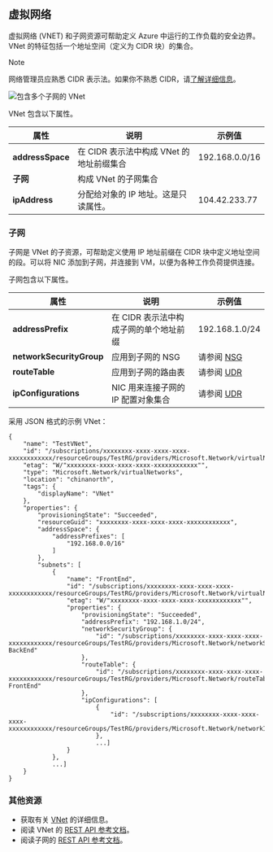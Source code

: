 ## 虚拟网络
虚拟网络 (VNET) 和子网资源可帮助定义 Azure 中运行的工作负载的安全边界。VNet 的特征包括一个地址空间（定义为 CIDR 块）的集合。

>[!NOTE]
>网络管理员应熟悉 CIDR 表示法。如果你不熟悉 CIDR，请[了解详细信息](http://whatismyipaddress.com/cidr)。

![包含多个子网的 VNet](./media/resource-groups-networking/Figure4.png)

VNet 包含以下属性。

|属性|说明|示例值|
|---|---|---|
|**addressSpace**|在 CIDR 表示法中构成 VNet 的地址前缀集合|192\.168.0.0/16|
|**子网**|构成 VNet 的子网集合| |
|**ipAddress**|分配给对象的 IP 地址。这是只读属性。|104\.42.233.77|

### 子网
子网是 VNet 的子资源，可帮助定义使用 IP 地址前缀在 CIDR 块中定义地址空间的段。可以将 NIC 添加到子网，并连接到 VM，以便为各种工作负荷提供连接。

子网包含以下属性。

|属性|说明|示例值|
|---|---|---|
|**addressPrefix**|在 CIDR 表示法中构成子网的单个地址前缀|192\.168.1.0/24|
|**networkSecurityGroup**|应用到子网的 NSG|请参阅 [NSG](#Network-Security-Group)|
|**routeTable**|应用到子网的路由表|请参阅 [UDR](#Route-table)|
|**ipConfigurations**|NIC 用来连接子网的 IP 配置对象集合|请参阅 [UDR](#Route-table)|

采用 JSON 格式的示例 VNet：

```
{
    "name": "TestVNet",
    "id": "/subscriptions/xxxxxxxx-xxxx-xxxx-xxxx-xxxxxxxxxxxx/resourceGroups/TestRG/providers/Microsoft.Network/virtualNetworks/TestVNet",
    "etag": "W/"xxxxxxxx-xxxx-xxxx-xxxx-xxxxxxxxxxxx"",
    "type": "Microsoft.Network/virtualNetworks",
    "location": "chinanorth",
    "tags": {
        "displayName": "VNet"
    },
    "properties": {
        "provisioningState": "Succeeded",
        "resourceGuid": "xxxxxxxx-xxxx-xxxx-xxxx-xxxxxxxxxxxx",
        "addressSpace": {
            "addressPrefixes": [
                "192.168.0.0/16"
            ]
        },
        "subnets": [
            {
                "name": "FrontEnd",
                "id": "/subscriptions/xxxxxxxx-xxxx-xxxx-xxxx-xxxxxxxxxxxx/resourceGroups/TestRG/providers/Microsoft.Network/virtualNetworks/TestVNet/subnets/FrontEnd",
                "etag": "W/"xxxxxxxx-xxxx-xxxx-xxxx-xxxxxxxxxxxx"",
                "properties": {
                    "provisioningState": "Succeeded",
                    "addressPrefix": "192.168.1.0/24",
                    "networkSecurityGroup": {
                        "id": "/subscriptions/xxxxxxxx-xxxx-xxxx-xxxx-xxxxxxxxxxxx/resourceGroups/TestRG/providers/Microsoft.Network/networkSecurityGroups/NSG-BackEnd"
                    },
                    "routeTable": {
                        "id": "/subscriptions/xxxxxxxx-xxxx-xxxx-xxxx-xxxxxxxxxxxx/resourceGroups/TestRG/providers/Microsoft.Network/routeTables/UDR-FrontEnd"
                    },
                    "ipConfigurations": [
                        {
                            "id": "/subscriptions/xxxxxxxx-xxxx-xxxx-xxxx-xxxxxxxxxxxx/resourceGroups/TestRG/providers/Microsoft.Network/networkInterfaces/NICWEB1/ipConfigurations/ipconfig1"
                        },
                        ...]
                }
            },
            ...]
    }
}
```

### 其他资源

- 获取有关 [VNet](../articles/virtual-network/virtual-networks-overview.md) 的详细信息。
- 阅读 VNet 的 [REST API 参考文档](https://msdn.microsoft.com/zh-cn/library/azure/mt163650.aspx)。
- 阅读子网的 [REST API 参考文档](https://msdn.microsoft.com/zh-cn/library/azure/mt163618.aspx)。

<!---HONumber=82-->
